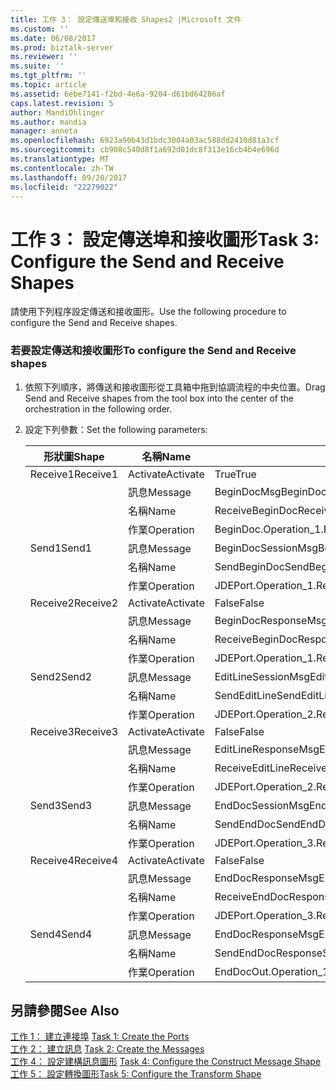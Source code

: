 ```yaml
---
title: 工作 3： 設定傳送埠和接收 Shapes2 |Microsoft 文件
ms.custom: ''
ms.date: 06/08/2017
ms.prod: biztalk-server
ms.reviewer: ''
ms.suite: ''
ms.tgt_pltfrm: ''
ms.topic: article
ms.assetid: 6ebe7141-f2bd-4e6a-9204-d61bd64286af
caps.latest.revision: 5
author: MandiOhlinger
ms.author: mandia
manager: anneta
ms.openlocfilehash: 6923a90b43d1bdc3004a03ac588dd2410d81a3cf
ms.sourcegitcommit: cb908c540d8f1a692d01dc8f313e16cb4b4e696d
ms.translationtype: MT
ms.contentlocale: zh-TW
ms.lasthandoff: 09/20/2017
ms.locfileid: "22279022"
---
```

# <a name="task-3-configure-the-send-and-receive-shapes"></a><span data-ttu-id="b0a6e-102">工作 3： 設定傳送埠和接收圖形</span><span class="sxs-lookup"><span data-stu-id="b0a6e-102">Task 3: Configure the Send and Receive Shapes</span></span>
<span data-ttu-id="b0a6e-103">請使用下列程序設定傳送和接收圖形。</span><span class="sxs-lookup"><span data-stu-id="b0a6e-103">Use the following procedure to configure the Send and Receive shapes.</span></span>  
  
### <a name="to-configure-the-send-and-receive-shapes"></a><span data-ttu-id="b0a6e-104">若要設定傳送和接收圖形</span><span class="sxs-lookup"><span data-stu-id="b0a6e-104">To configure the Send and Receive shapes</span></span>  
  
1.  <span data-ttu-id="b0a6e-105">依照下列順序，將傳送和接收圖形從工具箱中拖到協調流程的中央位置。</span><span class="sxs-lookup"><span data-stu-id="b0a6e-105">Drag Send and Receive shapes from the tool box into the center of the orchestration in the following order.</span></span>  
  
2.  <span data-ttu-id="b0a6e-106">設定下列參數：</span><span class="sxs-lookup"><span data-stu-id="b0a6e-106">Set the following parameters:</span></span>  
  
    |<span data-ttu-id="b0a6e-107">形狀圖</span><span class="sxs-lookup"><span data-stu-id="b0a6e-107">Shape</span></span>|<span data-ttu-id="b0a6e-108">名稱</span><span class="sxs-lookup"><span data-stu-id="b0a6e-108">Name</span></span>|<span data-ttu-id="b0a6e-109">設定</span><span class="sxs-lookup"><span data-stu-id="b0a6e-109">Setting</span></span>|  
    |-----------|----------|-------------|  
    |<span data-ttu-id="b0a6e-110">Receive1</span><span class="sxs-lookup"><span data-stu-id="b0a6e-110">Receive1</span></span>|<span data-ttu-id="b0a6e-111">Activate</span><span class="sxs-lookup"><span data-stu-id="b0a6e-111">Activate</span></span>|<span data-ttu-id="b0a6e-112">True</span><span class="sxs-lookup"><span data-stu-id="b0a6e-112">True</span></span>|  
    ||<span data-ttu-id="b0a6e-113">訊息</span><span class="sxs-lookup"><span data-stu-id="b0a6e-113">Message</span></span>|<span data-ttu-id="b0a6e-114">BeginDocMsg</span><span class="sxs-lookup"><span data-stu-id="b0a6e-114">BeginDocMsg</span></span>|  
    ||<span data-ttu-id="b0a6e-115">名稱</span><span class="sxs-lookup"><span data-stu-id="b0a6e-115">Name</span></span>|<span data-ttu-id="b0a6e-116">ReceiveBeginDoc</span><span class="sxs-lookup"><span data-stu-id="b0a6e-116">ReceiveBeginDoc</span></span>|  
    ||<span data-ttu-id="b0a6e-117">作業</span><span class="sxs-lookup"><span data-stu-id="b0a6e-117">Operation</span></span>|<span data-ttu-id="b0a6e-118">BeginDoc.Operation_1.Request</span><span class="sxs-lookup"><span data-stu-id="b0a6e-118">BeginDoc.Operation_1.Request</span></span>|  
    |<span data-ttu-id="b0a6e-119">Send1</span><span class="sxs-lookup"><span data-stu-id="b0a6e-119">Send1</span></span>|<span data-ttu-id="b0a6e-120">訊息</span><span class="sxs-lookup"><span data-stu-id="b0a6e-120">Message</span></span>|<span data-ttu-id="b0a6e-121">BeginDocSessionMsg</span><span class="sxs-lookup"><span data-stu-id="b0a6e-121">BeginDocSessionMsg</span></span>|  
    ||<span data-ttu-id="b0a6e-122">名稱</span><span class="sxs-lookup"><span data-stu-id="b0a6e-122">Name</span></span>|<span data-ttu-id="b0a6e-123">SendBeginDoc</span><span class="sxs-lookup"><span data-stu-id="b0a6e-123">SendBeginDoc</span></span>|  
    ||<span data-ttu-id="b0a6e-124">作業</span><span class="sxs-lookup"><span data-stu-id="b0a6e-124">Operation</span></span>|<span data-ttu-id="b0a6e-125">JDEPort.Operation_1.Request</span><span class="sxs-lookup"><span data-stu-id="b0a6e-125">JDEPort.Operation_1.Request</span></span>|  
    |<span data-ttu-id="b0a6e-126">Receive2</span><span class="sxs-lookup"><span data-stu-id="b0a6e-126">Receive2</span></span>|<span data-ttu-id="b0a6e-127">Activate</span><span class="sxs-lookup"><span data-stu-id="b0a6e-127">Activate</span></span>|<span data-ttu-id="b0a6e-128">False</span><span class="sxs-lookup"><span data-stu-id="b0a6e-128">False</span></span>|  
    ||<span data-ttu-id="b0a6e-129">訊息</span><span class="sxs-lookup"><span data-stu-id="b0a6e-129">Message</span></span>|<span data-ttu-id="b0a6e-130">BeginDocResponseMsg</span><span class="sxs-lookup"><span data-stu-id="b0a6e-130">BeginDocResponseMsg</span></span>|  
    ||<span data-ttu-id="b0a6e-131">名稱</span><span class="sxs-lookup"><span data-stu-id="b0a6e-131">Name</span></span>|<span data-ttu-id="b0a6e-132">ReceiveBeginDocResponse</span><span class="sxs-lookup"><span data-stu-id="b0a6e-132">ReceiveBeginDocResponse</span></span>|  
    ||<span data-ttu-id="b0a6e-133">作業</span><span class="sxs-lookup"><span data-stu-id="b0a6e-133">Operation</span></span>|<span data-ttu-id="b0a6e-134">JDEPort.Operation_1.Response</span><span class="sxs-lookup"><span data-stu-id="b0a6e-134">JDEPort.Operation_1.Response</span></span>|  
    |<span data-ttu-id="b0a6e-135">Send2</span><span class="sxs-lookup"><span data-stu-id="b0a6e-135">Send2</span></span>|<span data-ttu-id="b0a6e-136">訊息</span><span class="sxs-lookup"><span data-stu-id="b0a6e-136">Message</span></span>|<span data-ttu-id="b0a6e-137">EditLineSessionMsg</span><span class="sxs-lookup"><span data-stu-id="b0a6e-137">EditLineSessionMsg</span></span>|  
    ||<span data-ttu-id="b0a6e-138">名稱</span><span class="sxs-lookup"><span data-stu-id="b0a6e-138">Name</span></span>|<span data-ttu-id="b0a6e-139">SendEditLine</span><span class="sxs-lookup"><span data-stu-id="b0a6e-139">SendEditLine</span></span>|  
    ||<span data-ttu-id="b0a6e-140">作業</span><span class="sxs-lookup"><span data-stu-id="b0a6e-140">Operation</span></span>|<span data-ttu-id="b0a6e-141">JDEPort.Operation_2.Request</span><span class="sxs-lookup"><span data-stu-id="b0a6e-141">JDEPort.Operation_2.Request</span></span>|  
    |<span data-ttu-id="b0a6e-142">Receive3</span><span class="sxs-lookup"><span data-stu-id="b0a6e-142">Receive3</span></span>|<span data-ttu-id="b0a6e-143">Activate</span><span class="sxs-lookup"><span data-stu-id="b0a6e-143">Activate</span></span>|<span data-ttu-id="b0a6e-144">False</span><span class="sxs-lookup"><span data-stu-id="b0a6e-144">False</span></span>|  
    ||<span data-ttu-id="b0a6e-145">訊息</span><span class="sxs-lookup"><span data-stu-id="b0a6e-145">Message</span></span>|<span data-ttu-id="b0a6e-146">EditLineResponseMsg</span><span class="sxs-lookup"><span data-stu-id="b0a6e-146">EditLineResponseMsg</span></span>|  
    ||<span data-ttu-id="b0a6e-147">名稱</span><span class="sxs-lookup"><span data-stu-id="b0a6e-147">Name</span></span>|<span data-ttu-id="b0a6e-148">ReceiveEditLine</span><span class="sxs-lookup"><span data-stu-id="b0a6e-148">ReceiveEditLine</span></span>|  
    ||<span data-ttu-id="b0a6e-149">作業</span><span class="sxs-lookup"><span data-stu-id="b0a6e-149">Operation</span></span>|<span data-ttu-id="b0a6e-150">JDEPort.Operation_2.Response</span><span class="sxs-lookup"><span data-stu-id="b0a6e-150">JDEPort.Operation_2.Response</span></span>|  
    |<span data-ttu-id="b0a6e-151">Send3</span><span class="sxs-lookup"><span data-stu-id="b0a6e-151">Send3</span></span>|<span data-ttu-id="b0a6e-152">訊息</span><span class="sxs-lookup"><span data-stu-id="b0a6e-152">Message</span></span>|<span data-ttu-id="b0a6e-153">EndDocSessionMsg</span><span class="sxs-lookup"><span data-stu-id="b0a6e-153">EndDocSessionMsg</span></span>|  
    ||<span data-ttu-id="b0a6e-154">名稱</span><span class="sxs-lookup"><span data-stu-id="b0a6e-154">Name</span></span>|<span data-ttu-id="b0a6e-155">SendEndDoc</span><span class="sxs-lookup"><span data-stu-id="b0a6e-155">SendEndDoc</span></span>|  
    ||<span data-ttu-id="b0a6e-156">作業</span><span class="sxs-lookup"><span data-stu-id="b0a6e-156">Operation</span></span>|<span data-ttu-id="b0a6e-157">JDEPort.Operation_3.Request</span><span class="sxs-lookup"><span data-stu-id="b0a6e-157">JDEPort.Operation_3.Request</span></span>|  
    |<span data-ttu-id="b0a6e-158">Receive4</span><span class="sxs-lookup"><span data-stu-id="b0a6e-158">Receive4</span></span>|<span data-ttu-id="b0a6e-159">Activate</span><span class="sxs-lookup"><span data-stu-id="b0a6e-159">Activate</span></span>|<span data-ttu-id="b0a6e-160">False</span><span class="sxs-lookup"><span data-stu-id="b0a6e-160">False</span></span>|  
    ||<span data-ttu-id="b0a6e-161">訊息</span><span class="sxs-lookup"><span data-stu-id="b0a6e-161">Message</span></span>|<span data-ttu-id="b0a6e-162">EndDocResponseMsg</span><span class="sxs-lookup"><span data-stu-id="b0a6e-162">EndDocResponseMsg</span></span>|  
    ||<span data-ttu-id="b0a6e-163">名稱</span><span class="sxs-lookup"><span data-stu-id="b0a6e-163">Name</span></span>|<span data-ttu-id="b0a6e-164">ReceiveEndDocResponse</span><span class="sxs-lookup"><span data-stu-id="b0a6e-164">ReceiveEndDocResponse</span></span>|  
    ||<span data-ttu-id="b0a6e-165">作業</span><span class="sxs-lookup"><span data-stu-id="b0a6e-165">Operation</span></span>|<span data-ttu-id="b0a6e-166">JDEPort.Operation_3.Response</span><span class="sxs-lookup"><span data-stu-id="b0a6e-166">JDEPort.Operation_3.Response</span></span>|  
    |<span data-ttu-id="b0a6e-167">Send4</span><span class="sxs-lookup"><span data-stu-id="b0a6e-167">Send4</span></span>|<span data-ttu-id="b0a6e-168">訊息</span><span class="sxs-lookup"><span data-stu-id="b0a6e-168">Message</span></span>|<span data-ttu-id="b0a6e-169">EndDocResponseMsg</span><span class="sxs-lookup"><span data-stu-id="b0a6e-169">EndDocResponseMsg</span></span>|  
    ||<span data-ttu-id="b0a6e-170">名稱</span><span class="sxs-lookup"><span data-stu-id="b0a6e-170">Name</span></span>|<span data-ttu-id="b0a6e-171">SendEndDocResponse</span><span class="sxs-lookup"><span data-stu-id="b0a6e-171">SendEndDocResponse</span></span>|  
    ||<span data-ttu-id="b0a6e-172">作業</span><span class="sxs-lookup"><span data-stu-id="b0a6e-172">Operation</span></span>|<span data-ttu-id="b0a6e-173">EndDocOut.Operation_1.Request</span><span class="sxs-lookup"><span data-stu-id="b0a6e-173">EndDocOut.Operation_1.Request</span></span>|  
  
## <a name="see-also"></a><span data-ttu-id="b0a6e-174">另請參閱</span><span class="sxs-lookup"><span data-stu-id="b0a6e-174">See Also</span></span>  
 <span data-ttu-id="b0a6e-175">[工作 1： 建立連接埠](../core/task-1-create-the-ports1.md) </span><span class="sxs-lookup"><span data-stu-id="b0a6e-175">[Task 1: Create the Ports](../core/task-1-create-the-ports1.md) </span></span>  
 <span data-ttu-id="b0a6e-176">[工作 2： 建立訊息](../core/task-2-create-the-messages2.md) </span><span class="sxs-lookup"><span data-stu-id="b0a6e-176">[Task 2: Create the Messages](../core/task-2-create-the-messages2.md) </span></span>  
 <span data-ttu-id="b0a6e-177">[工作 4： 設定建構訊息圖形](../core/task-4-configure-the-construct-message-shape1.md) </span><span class="sxs-lookup"><span data-stu-id="b0a6e-177">[Task 4: Configure the Construct Message Shape](../core/task-4-configure-the-construct-message-shape1.md) </span></span>  
 [<span data-ttu-id="b0a6e-178">工作 5： 設定轉換圖形</span><span class="sxs-lookup"><span data-stu-id="b0a6e-178">Task 5: Configure the Transform Shape</span></span>](../core/task-5-configure-the-transform-shape2.md)
